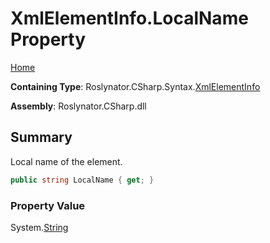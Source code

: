 <a name="_top"></a>

# XmlElementInfo\.LocalName Property

[Home](../../../../../README.md#_top)

**Containing Type**: Roslynator\.CSharp\.Syntax\.[XmlElementInfo](../README.md#_top)

**Assembly**: Roslynator\.CSharp\.dll

## Summary

Local name of the element\.

```csharp
public string LocalName { get; }
```

### Property Value

System\.[String](https://docs.microsoft.com/en-us/dotnet/api/system.string)

